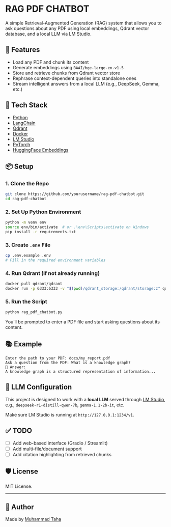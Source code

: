 # RAG PDF CHATBOT

A simple Retrieval-Augmented Generation (RAG) system that allows you to ask questions about any PDF using local embeddings, Qdrant vector database, and a local LLM via LM Studio.

## 🚀 Features

- Load any PDF and chunk its content
- Generate embeddings using `BAAI/bge-large-en-v1.5`
- Store and retrieve chunks from Qdrant vector store
- Rephrase context-dependent queries into standalone ones
- Stream intelligent answers from a local LLM (e.g., DeepSeek, Gemma, etc.)

## 🧱 Tech Stack

- [Python](https://www.python.org/)
- [LangChain](https://github.com/langchain-ai/langchain)
- [Qdrant](https://qdrant.tech/)
- [Docker](https://www.docker.com/)
- [LM Studio](https://lmstudio.ai/)
- [PyTorch](https://pytorch.org/)
- [HuggingFace Embeddings](https://python.langchain.com/api_reference/huggingface/embeddings/langchain_huggingface.embeddings.huggingface.HuggingFaceEmbeddings.html)

## 📦 Setup

### 1. Clone the Repo

```bash
git clone https://github.com/yourusername/rag-pdf-chatbot.git
cd rag-pdf-chatbot
```

### 2. Set Up Python Environment

```bash
python -m venv env
source env/bin/activate  # or .\env\Scripts\activate on Windows
pip install -r requirements.txt
```

### 3. Create `.env` File

```bash
cp .env.example .env
# Fill in the required environment variables
```

### 4. Run Qdrant (if not already running)

```bash
docker pull qdrant/qdrant
docker run -p 6333:6333 -v "$(pwd)/qdrant_storage:/qdrant/storage:z" qdrant/qdrant
```

### 5. Run the Script

```bash
python rag_pdf_chatbot.py
```

You’ll be prompted to enter a PDF file and start asking questions about its content.

## 📚 Example

```
Enter the path to your PDF: docs/my_report.pdf
Ask a question from the PDF: What is a knowledge graph?
💬 Answer:
A knowledge graph is a structured representation of information...
```

## 🤖 LLM Configuration

This project is designed to work with a **local LLM** served through [LM Studio](https://lmstudio.ai/), e.g., `deepseek-r1-distill-qwen-7b`, `gemma-1.1-2b-it`, etc.

Make sure LM Studio is running at `http://127.0.0.1:1234/v1`.

## ✅ TODO

- [ ] Add web-based interface (Gradio / Streamlit)
- [ ] Add multi-file/document support
- [ ] Add citation highlighting from retrieved chunks

## 🛡️ License

MIT License.

---

## 👤 Author

Made by [Muhammad Taha](https://github.com/MuhdTaha)
